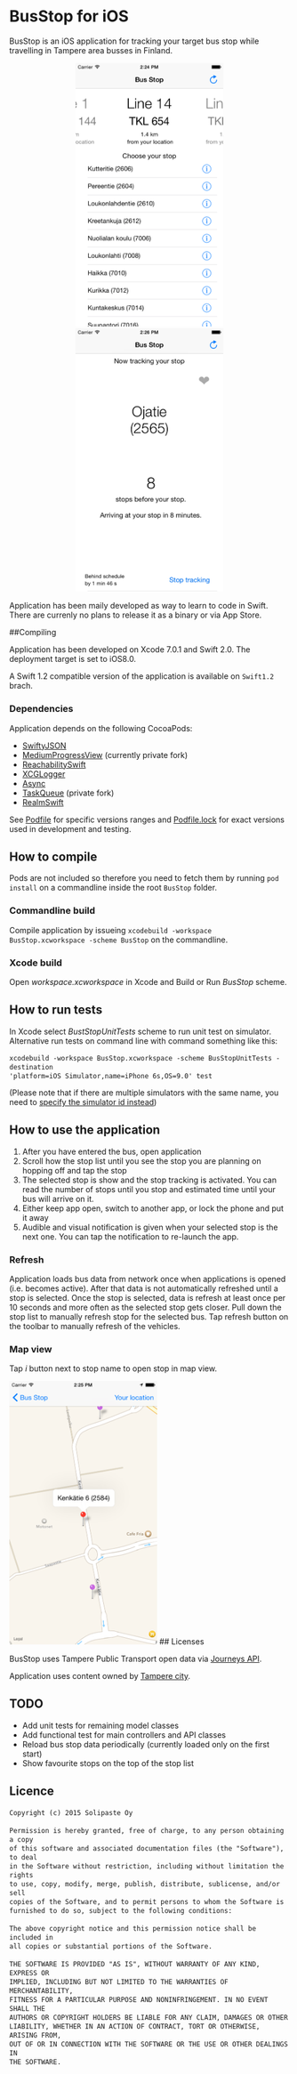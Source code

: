 BusStop for iOS
========================

BusStop is an iOS application for tracking your target bus stop while travelling
in Tampere area busses in Finland.

<p align="center" >
<img src="img/screenshot-mainscreen.png?raw=true" width="266" alt="Main screen"/>
<img src="img/screenshot-selected-stop.png?raw=true" width="266" alt="Selected stop view"/>
</p>

Application has been maily developed as way to learn to code in Swift. There are
currenly no plans to release it as a binary or via App Store.

##Compiling

Application has been developed on Xcode 7.0.1 and Swift 2.0.  The deployment
target is set to iOS8.0.  

A Swift 1.2 compatible version of the application is available on `Swift1.2`
brach.

### Dependencies

Application depends on the following CocoaPods:

* [SwiftyJSON](https://cocoapods.org/pods/SwiftyJSON)
* [MediumProgressView](https://cocoapods.org/pods/MediumProgressView) (currently private fork)
* [ReachabilitySwift](https://cocoapods.org/pods/ReachabilitySwift)
* [XCGLogger](https://cocoapods.org/pods/XCGLogger)
* [Async](https://github.com/JohnCoates/Async.git)
* [TaskQueue](https://cocoapods.org/pods/TaskQueue) (private fork)
* [RealmSwift](https://cocoapods.org/pods/RealmSwift)

See [Podfile](Podfile) for specific versions ranges and
[Podfile.lock](Podfile.lock) for exact versions used in development and testing.

## How to compile

Pods are not included so therefore you need to fetch them by running `pod
install` on a commandline inside the root `BusStop` folder.

### Commandline build

Compile application by issueing `xcodebuild -workspace BusStop.xcworkspace -scheme BusStop` on the commandline.

### Xcode build

Open _workspace.xcworkspace_ in Xcode and Build or Run _BusStop_ scheme.

## How to run tests

In Xcode select _BustStopUnitTests_ scheme to run unit test on simulator.
Alternative run tests on command line with command something like this:

    xcodebuild -workspace BusStop.xcworkspace -scheme BusStopUnitTests -destination
    'platform=iOS Simulator,name=iPhone 6s,OS=9.0' test

(Please note that if there are multiple simulators with the same name, you need to [specify
the simulator id
instead](https://developer.apple.com/library/ios/technotes/tn2339/_index.html#//apple_ref/doc/uid/DTS40014588-CH1-HOW_DO_I_RUN_UNIT_TESTS_IN_OS_X_AND_IOS_FROM_THE_COMMAND_LINE_))

## How to use the application

1. After you have entered the bus, open application
1. Scroll how the stop list until you see the stop you are planning on hopping
   off and tap the stop
1. The selected stop is show and the stop tracking is activated. You can read
   the number of stops until you stop and estimated time until your bus will
   arrive on it.
1. Either keep app open, switch to another app, or lock the phone and put it
   away
1. Audible and visual notification is given when your selected stop is the next
   one. You can tap the notification to re-launch the app.

### Refresh

Application loads bus data from network once when applications is opened (i.e.
becomes active).  After that data is not automatically refreshed until a stop
is selected. Once the stop is selected, data is refresh at least once per 10
seconds and more often as the selected stop gets closer.  Pull down the stop
list to manually refresh stop for the selected bus. Tap refresh button on the
toolbar to manually refresh of the vehicles.

### Map view

Tap _i_ button next to stop name to open stop in map view.

<img src="img/screenshot-map.png?raw=true" width="266" alt="Map view"/>
## Licenses

BusStop uses Tampere Public Transport open data via [Journeys
API](http://wiki.itsfactory.fi/index.php/Journeys_API).

Application uses content owned by [Tampere
city](http://www.tampere.fi/tampereinfo/avoindata.html).

## TODO

* Add unit tests for remaining model classes
* Add functional test for main controllers and API classes
* Reload bus stop data periodically (currently loaded only on the first
  start)
* Show favourite stops on the top of the stop list

## Licence

    Copyright (c) 2015 Solipaste Oy
    
    Permission is hereby granted, free of charge, to any person obtaining a copy
    of this software and associated documentation files (the "Software"), to deal
    in the Software without restriction, including without limitation the rights
    to use, copy, modify, merge, publish, distribute, sublicense, and/or sell
    copies of the Software, and to permit persons to whom the Software is
    furnished to do so, subject to the following conditions:
    
    The above copyright notice and this permission notice shall be included in
    all copies or substantial portions of the Software.
    
    THE SOFTWARE IS PROVIDED "AS IS", WITHOUT WARRANTY OF ANY KIND, EXPRESS OR
    IMPLIED, INCLUDING BUT NOT LIMITED TO THE WARRANTIES OF MERCHANTABILITY,
    FITNESS FOR A PARTICULAR PURPOSE AND NONINFRINGEMENT. IN NO EVENT SHALL THE
    AUTHORS OR COPYRIGHT HOLDERS BE LIABLE FOR ANY CLAIM, DAMAGES OR OTHER
    LIABILITY, WHETHER IN AN ACTION OF CONTRACT, TORT OR OTHERWISE, ARISING FROM,
    OUT OF OR IN CONNECTION WITH THE SOFTWARE OR THE USE OR OTHER DEALINGS IN
    THE SOFTWARE.

